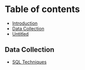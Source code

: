 # Table of contents

* [Introduction](README.md)
* [Data Collection](data-collection.md)
* [Untitled](untitled.md)

## Data Collection

* [SQL Techniques](data-collection-1/sql-techniques.md)

